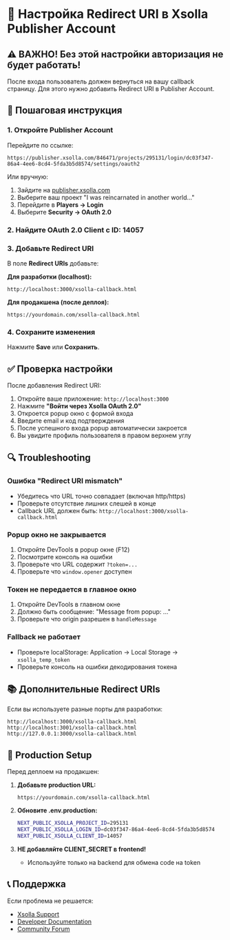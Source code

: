 # 🔧 Настройка Redirect URI в Xsolla Publisher Account

## ⚠️ ВАЖНО! Без этой настройки авторизация не будет работать!

После входа пользователь должен вернуться на вашу callback страницу. Для этого нужно добавить Redirect URI в Publisher Account.

## 📝 Пошаговая инструкция

### 1. Откройте Publisher Account
Перейдите по ссылке:
```
https://publisher.xsolla.com/846471/projects/295131/login/dc03f347-86a4-4ee6-8cd4-5fda3b5d8574/settings/oauth2
```

Или вручную:
1. Зайдите на [publisher.xsolla.com](https://publisher.xsolla.com/)
2. Выберите ваш проект "I was reincarnated in another world..."
3. Перейдите в **Players → Login**
4. Выберите **Security → OAuth 2.0**

### 2. Найдите OAuth 2.0 Client с ID: 14057

### 3. Добавьте Redirect URI

В поле **Redirect URIs** добавьте:

**Для разработки (localhost):**
```
http://localhost:3000/xsolla-callback.html
```

**Для продакшена (после деплоя):**
```
https://yourdomain.com/xsolla-callback.html
```

### 4. Сохраните изменения

Нажмите **Save** или **Сохранить**.

## ✅ Проверка настройки

После добавления Redirect URI:

1. Откройте ваше приложение: `http://localhost:3000`
2. Нажмите **"Войти через Xsolla OAuth 2.0"**
3. Откроется popup окно с формой входа
4. Введите email и код подтверждения
5. После успешного входа popup автоматически закроется
6. Вы увидите профиль пользователя в правом верхнем углу

## 🔍 Troubleshooting

### Ошибка "Redirect URI mismatch"
- Убедитесь что URL точно совпадает (включая http/https)
- Проверьте отсутствие лишних слешей в конце
- Callback URL должен быть: `http://localhost:3000/xsolla-callback.html`

### Popup окно не закрывается
1. Откройте DevTools в popup окне (F12)
2. Посмотрите консоль на ошибки
3. Проверьте что URL содержит `?token=...`
4. Проверьте что `window.opener` доступен

### Токен не передается в главное окно
1. Откройте DevTools в главном окне
2. Должно быть сообщение: "Message from popup: ..."
3. Проверьте что origin разрешен в `handleMessage`

### Fallback не работает
- Проверьте localStorage: Application → Local Storage → `xsolla_temp_token`
- Проверьте консоль на ошибки декодирования токена

## 📚 Дополнительные Redirect URIs

Если вы используете разные порты для разработки:

```
http://localhost:3000/xsolla-callback.html
http://localhost:3001/xsolla-callback.html
http://127.0.0.1:3000/xsolla-callback.html
```

## 🚀 Production Setup

Перед деплоем на продакшен:

1. **Добавьте production URL:**
   ```
   https://yourdomain.com/xsolla-callback.html
   ```

2. **Обновите .env.production:**
   ```bash
   NEXT_PUBLIC_XSOLLA_PROJECT_ID=295131
   NEXT_PUBLIC_XSOLLA_LOGIN_ID=dc03f347-86a4-4ee6-8cd4-5fda3b5d8574
   NEXT_PUBLIC_XSOLLA_CLIENT_ID=14057
   ```

3. **НЕ добавляйте CLIENT_SECRET в frontend!**
   - Используйте только на backend для обмена code на token

## 📞 Поддержка

Если проблема не решается:
- [Xsolla Support](https://xsolla.com/support)
- [Developer Documentation](https://developers.xsolla.com/)
- [Community Forum](https://community.xsolla.com/)
